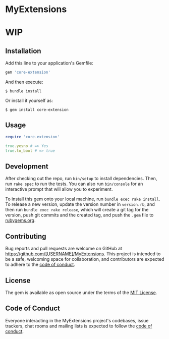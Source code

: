 # MyExtensions
# **WIP**

## Installation

Add this line to your application's Gemfile:

```ruby
gem 'core-extension'
```

And then execute:

    $ bundle install

Or install it yourself as:

    $ gem install core-extension


## Usage

```ruby
require 'core-extension'

true.yesno # => Yes
true.to_bool # => true
```

## Development

After checking out the repo, run `bin/setup` to install dependencies. Then, run `rake spec` to run the tests. You can also run `bin/console` for an interactive prompt that will allow you to experiment.

To install this gem onto your local machine, run `bundle exec rake install`. To release a new version, update the version number in `version.rb`, and then run `bundle exec rake release`, which will create a git tag for the version, push git commits and the created tag, and push the `.gem` file to [rubygems.org](https://rubygems.org).

## Contributing

Bug reports and pull requests are welcome on GitHub at https://github.com/[USERNAME]/MyExtensions. This project is intended to be a safe, welcoming space for collaboration, and contributors are expected to adhere to the [code of conduct](https://github.com/[USERNAME]/MyExtensions/blob/master/CODE_OF_CONDUCT.md).

## License

The gem is available as open source under the terms of the [MIT License](https://opensource.org/licenses/MIT).

## Code of Conduct

Everyone interacting in the MyExtensions project's codebases, issue trackers, chat rooms and mailing lists is expected to follow the [code of conduct](https://github.com/[USERNAME]/MyExtensions/blob/master/CODE_OF_CONDUCT.md).
